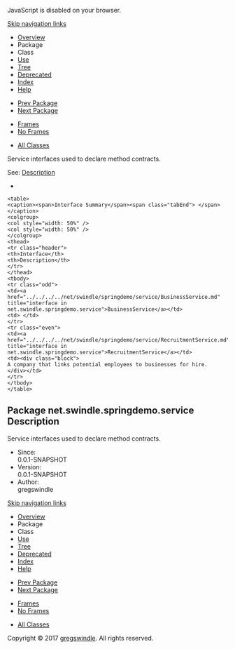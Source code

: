 JavaScript is disabled on your browser.

[Skip navigation
    links](#skip.navbar.top "Skip navigation links")

  - [Overview](../../../../overview-summary.md)
  - Package
  - Class
  - [Use](package-use.md)
  - [Tree](package-tree.md)
  - [Deprecated](../../../../deprecated-list.md)
  - [Index](../../../../index-all.md)
  - [Help](../../../../help-doc.md)

<!-- end list -->

  - [Prev Package](../../../../net/swindle/springdemo/domain/package-summary.md)
  - [Next Package](../../../../net/swindle/springdemo/serviceimpl/package-summary.md)

<!-- end list -->

  - [Frames](../../../../index.md?net/swindle/springdemo/service/package-summary.md)
  - [No Frames](package-summary.md)

<!-- end list -->

  - [All Classes](../../../../allclasses-noframe.md)

Service interfaces used to declare method contracts.

See: [Description](#package.description)

  - 
    
    <table>
    <caption><span>Interface Summary</span><span class="tabEnd"> </span></caption>
    <colgroup>
    <col style="width: 50%" />
    <col style="width: 50%" />
    </colgroup>
    <thead>
    <tr class="header">
    <th>Interface</th>
    <th>Description</th>
    </tr>
    </thead>
    <tbody>
    <tr class="odd">
    <td><a href="../../../../net/swindle/springdemo/service/BusinessService.md" title="interface in net.swindle.springdemo.service">BusinessService</a></td>
    <td> </td>
    </tr>
    <tr class="even">
    <td><a href="../../../../net/swindle/springdemo/service/RecruitmentService.md" title="interface in net.swindle.springdemo.service">RecruitmentService</a></td>
    <td><div class="block">
    A company that links potential employees to businesses for hire.
    </div></td>
    </tr>
    </tbody>
    </table>

## Package net.swindle.springdemo.service Description

Service interfaces used to declare method contracts.

  - Since:  
    0.0.1-SNAPSHOT
  - Version:  
    0.0.1-SNAPSHOT
  - Author:  
    gregswindle

[Skip navigation
    links](#skip.navbar.bottom "Skip navigation links")

  - [Overview](../../../../overview-summary.md)
  - Package
  - Class
  - [Use](package-use.md)
  - [Tree](package-tree.md)
  - [Deprecated](../../../../deprecated-list.md)
  - [Index](../../../../index-all.md)
  - [Help](../../../../help-doc.md)

<!-- end list -->

  - [Prev Package](../../../../net/swindle/springdemo/domain/package-summary.md)
  - [Next Package](../../../../net/swindle/springdemo/serviceimpl/package-summary.md)

<!-- end list -->

  - [Frames](../../../../index.md?net/swindle/springdemo/service/package-summary.md)
  - [No Frames](package-summary.md)

<!-- end list -->

  - [All Classes](../../../../allclasses-noframe.md)

Copyright © 2017 [gregswindle](https://github.com/gregswindle). All
rights reserved.
